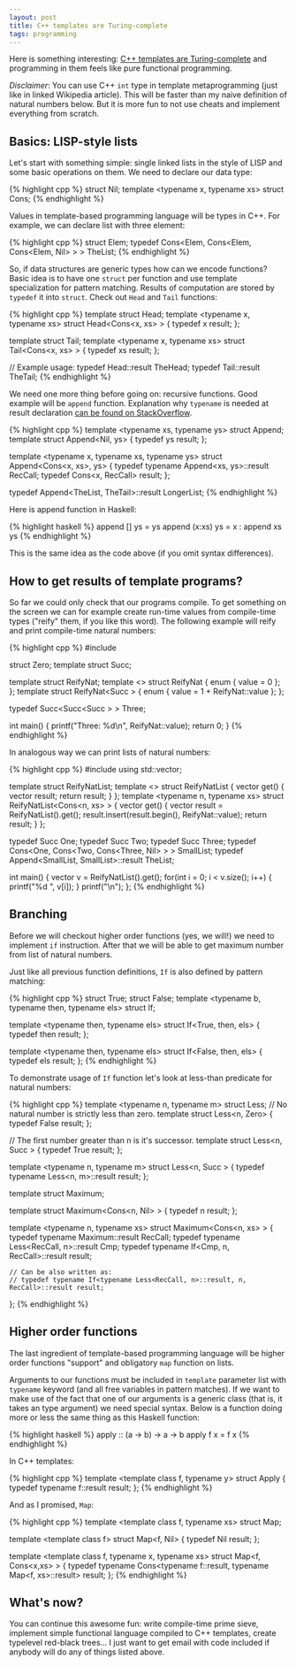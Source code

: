 ```yaml
---
layout: post
title: C++ templates are Turing-complete
tags: programming
---
```


Here is something interesting: [C++ templates are Turing-complete](https://en.wikipedia.org/wiki/Template_metaprogramming)
and programming in them feels like pure functional programming.

*Disclaimer*: You can use C++ `int` type in template metaprogramming (just like in
linked Wikipedia article). This will be faster than my naive definition of
natural numbers below. But it is more fun to not use cheats and implement
everything from scratch.

## Basics: LISP-style lists

Let's start with something simple: single linked lists in the style of LISP and
some basic operations on them. We need to declare our data type:

{% highlight cpp %}
struct Nil;
template <typename x, typename xs> struct Cons;
{% endhighlight %}

Values in template-based programming language will be types in C++. For example,
we can declare list with three element:

{% highlight cpp %}
struct Elem;
typedef Cons<Elem, Cons<Elem, Cons<Elem, Nil> > > TheList;
{% endhighlight %}

So, if data structures are generic types how can we encode functions? Basic idea
is to have one `struct` per function and use template specialization
for pattern matching. Results of computation are stored by `typedef` it into `struct`.
Check out `Head` and `Tail` functions:

{% highlight cpp %}
template <typename l> struct Head;
template <typename x, typename xs> struct Head<Cons<x, xs> > {
    typedef x result;
};

template <typename l> struct Tail;
template <typename x, typename xs> struct Tail<Cons<x, xs> > {
    typedef xs result;
};

// Example usage:
typedef Head<TheList>::result TheHead;
typedef Tail<TheList>::result TheTail;
{% endhighlight %}

We need one more thing before going on: recursive functions. Good example will be
`append` function. Explanation why `typename` is needed at result declaration
[can be found on StackOverflow](http://stackoverflow.com/questions/642229/why-do-i-need-to-use-typedef-typename-in-g-but-not-vs).

{% highlight cpp %}
template <typename xs, typename ys> struct Append;
template <typename ys> struct Append<Nil, ys> {
    typedef ys result;
};

template <typename x, typename xs, typename ys> struct Append<Cons<x, xs>, ys> {
    typedef typename Append<xs, ys>::result RecCall;
    typedef Cons<x, RecCall> result;
};

typedef Append<TheList, TheTail>::result LongerList;
{% endhighlight %}

Here is append function in Haskell:

{% highlight haskell %}
append [] ys     = ys
append (x:xs) ys = x : append xs ys
{% endhighlight %}

This is the same idea as the code above (if you omit syntax differences).

## How to get results of template programs?

So far we could only check that our programs compile. To get something on
the screen we can for example create run-time values from compile-time
types ("reify" them, if you like this word). The following example will
reify and print compile-time natural numbers:

{% highlight cpp %}
#include <cstdio>

struct Zero;
template <typename n> struct Succ;

template <typename n> struct ReifyNat;
template <> struct ReifyNat<Zero> {
    enum { value = 0 };
};
template <typename n> struct ReifyNat<Succ<n> > {
    enum { value = 1 + ReifyNat<n>::value };
};

typedef Succ<Succ<Succ<Zero> > > Three;

int main() {
    printf("Three: %d\n", ReifyNat<Three>::value);
    return 0;
}
{% endhighlight %}

In analogous way we can print lists of natural numbers:

{% highlight cpp %}
#include <vector>
using std::vector;

template <typename l> struct ReifyNatList;
template <> struct ReifyNatList<Nil> {
    vector<int> get() {
        vector<int> result;
        return result;
    }
};
template <typename n, typename xs> struct ReifyNatList<Cons<n, xs> > {
    vector<int> get() {
        vector<int> result = ReifyNatList<xs>().get();
        result.insert(result.begin(), ReifyNat<n>::value);
        return result;
    }
};

typedef Succ<Zero> One;
typedef Succ<One> Two;
typedef Succ<Two> Three;
typedef Cons<One, Cons<Two, Cons<Three, Nil> > > SmallList;
typedef Append<SmallList, SmallList>::result TheList;

int main() {
    vector<int> v = ReifyNatList<TheList>().get();
    for(int i = 0; i < v.size(); i++) {
        printf("%d ", v[i]);
    }
    printf("\n");
};
{% endhighlight %}

## Branching
Before we will checkout higher order functions (yes, we will!) we need to implement `if`
instruction. After that we will be able to get maximum number from list of natural numbers.

Just like all previous function definitions, `If` is also defined by pattern matching:

{% highlight cpp %}
struct True;
struct False;
template <typename b, typename then, typename els> struct If;

template <typename then, typename els>
struct If<True, then, els> {
    typedef then result;
};

template <typename then, typename els>
struct If<False, then, els> {
    typedef els result;
};
{% endhighlight %}

To demonstrate usage of `If` function let's look at less-than predicate for natural
numbers:

{% highlight cpp %}
template <typename n, typename m> struct Less;
// No natural number is strictly less than zero.
template <typename n> struct Less<n, Zero> {
    typedef False result;
};

// The first number greater than n is it's successor.
template <typename n> struct Less<n, Succ<n> > {
    typedef True result;
};

template <typename n, typename m> struct Less<n, Succ<m> > {
    typedef typename Less<n, m>::result result;
};


template <typename xs> struct Maximum;

template <typename n> struct Maximum<Cons<n, Nil> > {
    typedef n result;
};

template <typename n, typename xs> struct Maximum<Cons<n, xs> > {
    typedef typename Maximum<xs>::result RecCall;
    typedef typename Less<RecCall, n>::result Cmp;
    typedef typename If<Cmp, n, RecCall>::result result;

    // Can be also written as:
    // typedef typename If<typename Less<RecCall, n>::result, n, RecCall>::result result;
};
{% endhighlight %}

## Higher order functions

The last ingredient of template-based programming language will be higher
order functions "support" and obligatory `map` function on lists.

Arguments to our functions must be included in `template` parameter list
with `typename` keyword (and all free variables in pattern matches). If
we want to make use of the fact that one of our arguments is a generic class
(that is, it takes an type argument) we need special syntax. Below is a
function doing more or less the same thing as this Haskell function:

{% highlight haskell %}
apply :: (a -> b) -> a -> b
apply f x = f x
{% endhighlight %}

In C++ templates:

{% highlight cpp %}
template <template <typename x> class f, typename y> struct Apply {
    typedef typename f<y>::result result;
};
{% endhighlight %}

And as I promised, `Map`:

{% highlight cpp %}
template <template <typename x> class f, typename xs> struct Map;

template <template <typename x> class f> struct Map<f, Nil> {
    typedef Nil result;
};

template <template <typename x> class f, typename x, typename xs>
struct Map<f, Cons<x,xs> > {
    typedef typename Cons<typename f<x>::result, typename Map<f, xs>::result> result;
};
{% endhighlight %}

## What's now?

You can continue this awesome fun: write compile-time prime sieve,
implement simple functional language compiled to C++ templates,
create typelevel red-black trees... I just want to get email with
code included if anybody will do any of things listed above.
